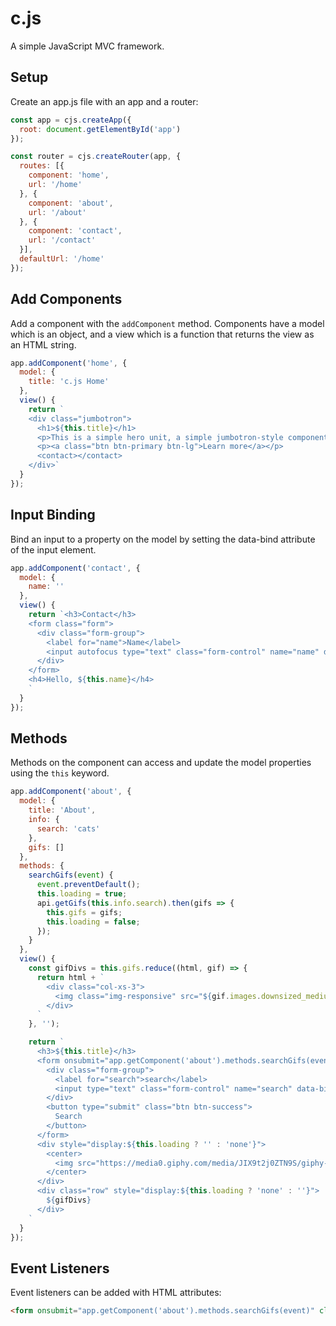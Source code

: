 # c.js

A simple JavaScript MVC framework.

## Setup

Create an app.js file with an app and a router:

```js
const app = cjs.createApp({
  root: document.getElementById('app')
});

const router = cjs.createRouter(app, {
  routes: [{
    component: 'home',
    url: '/home'
  }, {
    component: 'about',
    url: '/about'
  }, {
    component: 'contact',
    url: '/contact'
  }],
  defaultUrl: '/home'
});
```

## Add Components

Add a component with the `addComponent` method. Components have a model which is an object, and a view which is a function that returns the view as an HTML string.

```js
app.addComponent('home', {
  model: {
    title: 'c.js Home'
  },
  view() {
    return `
    <div class="jumbotron">
      <h1>${this.title}</h1>
      <p>This is a simple hero unit, a simple jumbotron-style component for calling extra attention to featured content or information.</p>
      <p><a class="btn btn-primary btn-lg">Learn more</a></p>
      <contact></contact>
    </div>`
  }
});
```

## Input Binding

Bind an input to a property on the model by setting the data-bind attribute of the input element.

```js
app.addComponent('contact', {
  model: {
    name: ''
  },
  view() {
    return `<h3>Contact</h3>
    <form class="form">
      <div class="form-group">
        <label for="name">Name</label>
        <input autofocus type="text" class="form-control" name="name" data-bind="name" value="${this.name}">
      </div>
    </form>
    <h4>Hello, ${this.name}</h4>
    `
  }
});
```

## Methods

Methods on the component can access and update the model properties using the `this` keyword.

```js
app.addComponent('about', {
  model: {
    title: 'About',
    info: {
      search: 'cats'
    },
    gifs: []
  },
  methods: {
    searchGifs(event) {
      event.preventDefault();
      this.loading = true;
      api.getGifs(this.info.search).then(gifs => {
        this.gifs = gifs;
        this.loading = false;
      });
    }
  },
  view() {
    const gifDivs = this.gifs.reduce((html, gif) => {
      return html + `
        <div class="col-xs-3">
          <img class="img-responsive" src="${gif.images.downsized_medium.url}">
        </div>
      `
    }, '');

    return `
      <h3>${this.title}</h3>
      <form onsubmit="app.getComponent('about').methods.searchGifs(event)" class="form">
        <div class="form-group">
          <label for="search">search</label>
          <input type="text" class="form-control" name="search" data-bind="info.search" value="${this.info.search}">
        </div>
        <button type="submit" class="btn btn-success">
          Search
        </button>
      </form>
      <div style="display:${this.loading ? '' : 'none'}">
        <center>
          <img src="https://media0.giphy.com/media/JIX9t2j0ZTN9S/giphy-downsized-medium.gif" class="img-responsive">
        </center>
      </div>
      <div class="row" style="display:${this.loading ? 'none' : ''}">
        ${gifDivs}
      </div>
    `
  }
});
```

## Event Listeners

Event listeners can be added with HTML attributes:

```html
<form onsubmit="app.getComponent('about').methods.searchGifs(event)" class="form">
```
